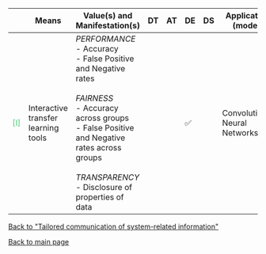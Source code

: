 |       | Means  | Value(s) and Manifestation(s)| DT|AT | DE | DS | Application (model) | Approach | Visual elements | Additional details
| ----------- |  --------------------------- | ---------------  |------------------------------|-------------| ----------------------|----------------------|----------------------------|--------------------|------------------------|--------------------------------- |
<span style="color:#50C878">[I]</span> | Interactive transfer learning tools | *PERFORMANCE* <br> - Accuracy <br> - False Positive and Negative rates <br><br> *FAIRNESS* <br> - Accuracy across groups <br> - False Positive and Negative rates across groups <br><br> *TRANSPARENCY* <br> - Disclosure of properties of data | | | ✅| | Convolutional Neural Networks| | - Confusion matrices <br> - Z-scored of each filter <br> - Bar charts <br> - Activation heatmaps <br> - t-SNE clusters| 

[Back to "Tailored communication of system-related information"](../Table3A.md)

[Back to main page](../index.md)